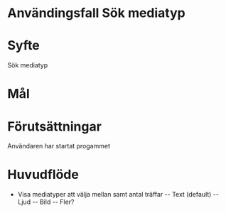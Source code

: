 # Användingsfall Sök mediatyp
# Syfte
Sök mediatyp

# Mål

# Förutsättningar
Användaren har startat progammet

# Huvudflöde
- Visa mediatyper att välja mellan samt antal träffar
-- Text (default)
-- Ljud
-- Bild
-- Fler?

